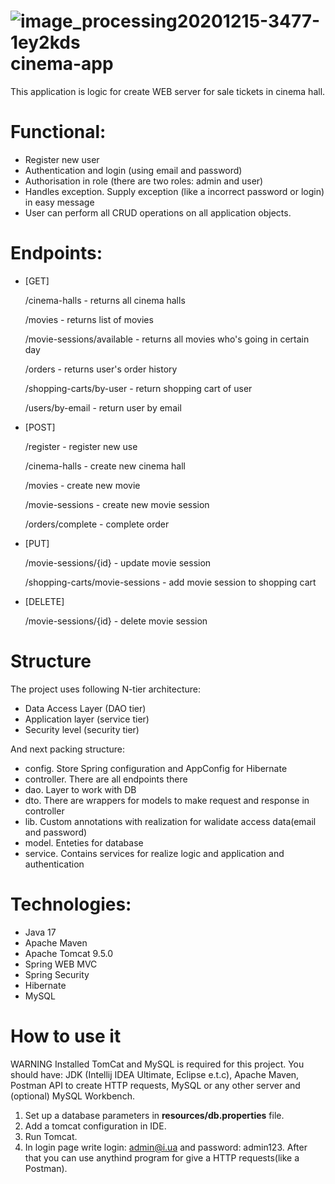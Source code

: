  # ![image_processing20201215-3477-1ey2kds](https://user-images.githubusercontent.com/110487085/211168230-d56e37fd-e53c-4874-a4f5-528c633061ca.png) ﻿cinema-app
 
This application is logic for create WEB server for sale tickets in cinema hall.
 
 # Functional:

- Register new user
- Authentication and login (using email and password)
- Authorisation in role (there are two roles: admin and user)
- Handles exception. Supply exception (like a incorrect password or login) in easy message
- User can perform all CRUD operations on all application objects.

# Endpoints: 
- [GET]

   /cinema-halls - returns all cinema halls

   /movies - returns list of movies

   /movie-sessions/available - returns all movies who's going in certain day

   /orders - returns user's order history

   /shopping-carts/by-user - return shopping cart of user

   /users/by-email - return user by email

- [POST] 

   /register - register new use

   /cinema-halls - create new cinema hall

   /movies - create new movie

   /movie-sessions - create new movie session

   /orders/complete - complete order

- [PUT]

   /movie-sessions/{id} - update movie session

   /shopping-carts/movie-sessions - add movie session to shopping cart

- [DELETE]

   /movie-sessions/{id} - delete movie session
   
# Structure

The project uses following N-tier architecture:

- Data Access Layer (DAO tier)
- Application layer (service tier)
- Security level (security tier)

And next packing structure:

- config. Store Spring configuration and AppConfig for Hibernate
- controller. There are all endpoints there
- dao. Layer to work with DB
- dto. There are wrappers for models to make request and response in controller
- lib. Custom annotations with realization for walidate access data(email and password)
- model. Enteties for database
- service. Contains services for realize logic and application and authentication

# Technologies:

- Java 17
- Apache Maven
- Apache Tomcat 9.5.0
- Spring WEB MVC
- Spring Security
- Hibernate 
- MySQL

# How to use it 

WARNING Installed TomCat and MySQL is required for this project. You should have: JDK (Intellij IDEA Ultimate, Eclipse e.t.c), Apache Maven, Postman API to create HTTP requests, MySQL or any other server and (optional) MySQL Workbench.

1. Set up a database parameters in **resources/db.properties** file.
2. Add a tomcat configuration in IDE.
3. Run Tomcat.
4. In login page write login: admin@i.ua and password: admin123. After that you can use anythind program for give a HTTP requests(like a Postman).
